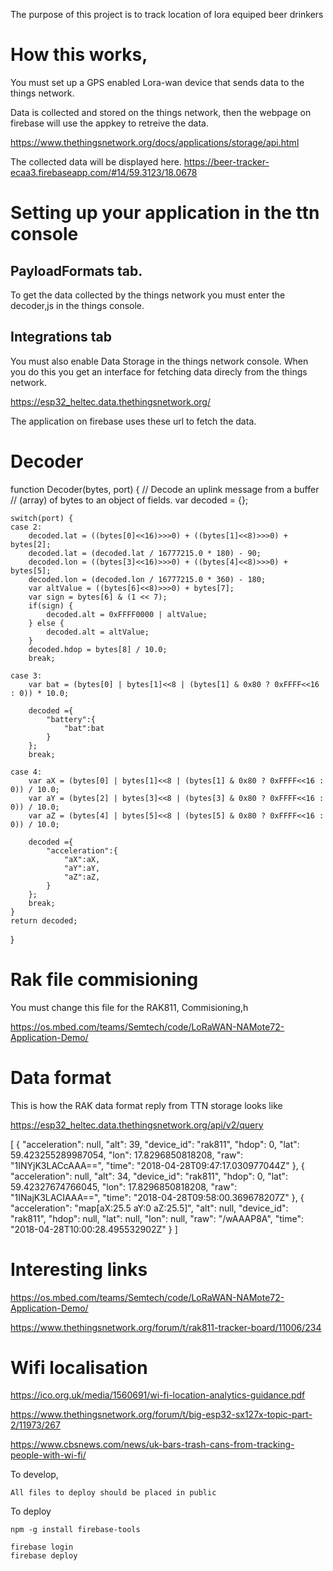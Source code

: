 The purpose of this project is to track location of lora equiped beer drinkers

# How this works,

You must set up a GPS enabled Lora-wan device that sends data to the things network.

Data is collected and stored on the things network, then the webpage on firebase will use the
appkey to retreive the data.

https://www.thethingsnetwork.org/docs/applications/storage/api.html


The collected data will be displayed here.
https://beer-tracker-ecaa3.firebaseapp.com/#14/59.3123/18.0678

# Setting up your application in the ttn console

##  PayloadFormats tab.

To get the data collected by the things network you must enter the decoder,js in the things console.


## Integrations tab

You must also enable Data Storage in the things network console.
When you do this you get an interface for fetching data direcly from the things network.

https://esp32_heltec.data.thethingsnetwork.org/


The application on firebase uses these url to fetch the data.

# Decoder

function Decoder(bytes, port) {
    // Decode an uplink message from a buffer
    // (array) of bytes to an object of fields.
    var decoded = {};

    switch(port) {
    case 2:
        decoded.lat = ((bytes[0]<<16)>>>0) + ((bytes[1]<<8)>>>0) + bytes[2];
        decoded.lat = (decoded.lat / 16777215.0 * 180) - 90;
        decoded.lon = ((bytes[3]<<16)>>>0) + ((bytes[4]<<8)>>>0) + bytes[5];
        decoded.lon = (decoded.lon / 16777215.0 * 360) - 180;
        var altValue = ((bytes[6]<<8)>>>0) + bytes[7];
        var sign = bytes[6] & (1 << 7);
        if(sign) {
            decoded.alt = 0xFFFF0000 | altValue;
        } else {
            decoded.alt = altValue;
        }
        decoded.hdop = bytes[8] / 10.0;
        break;

    case 3:
        var bat = (bytes[0] | bytes[1]<<8 | (bytes[1] & 0x80 ? 0xFFFF<<16 : 0)) * 10.0;

        decoded ={
            "battery":{
                "bat":bat
            }
        };
        break;

    case 4:
        var aX = (bytes[0] | bytes[1]<<8 | (bytes[1] & 0x80 ? 0xFFFF<<16 : 0)) / 10.0;
        var aY = (bytes[2] | bytes[3]<<8 | (bytes[3] & 0x80 ? 0xFFFF<<16 : 0)) / 10.0;
        var aZ = (bytes[4] | bytes[5]<<8 | (bytes[5] & 0x80 ? 0xFFFF<<16 : 0)) / 10.0;

        decoded ={
            "acceleration":{
                "aX":aX,
                "aY":aY,
                "aZ":aZ,
            }
        };
        break;
    }
    return decoded;
}

# Rak file commisioning

You must change this file for the RAK811, Commisioning,h

https://os.mbed.com/teams/Semtech/code/LoRaWAN-NAMote72-Application-Demo/


# Data format
This is how the RAK data format reply from TTN storage looks like

https://esp32_heltec.data.thethingsnetwork.org/api/v2/query

[
  {
    "acceleration": null,
    "alt": 39,
    "device_id": "rak811",
    "hdop": 0,
    "lat": 59.423255289987054,
    "lon": 17.8296850818208,
    "raw": "1INYjK3LACcAAA==",
    "time": "2018-04-28T09:47:17.030977044Z"
  },
  {
    "acceleration": null,
    "alt": 34,
    "device_id": "rak811",
    "hdop": 0,
    "lat": 59.42327674766045,
    "lon": 17.8296850818208,
    "raw": "1INajK3LACIAAA==",
    "time": "2018-04-28T09:58:00.369678207Z"
  },
  {
    "acceleration": "map[aX:25.5 aY:0 aZ:25.5]",
    "alt": null,
    "device_id": "rak811",
    "hdop": null,
    "lat": null,
    "lon": null,
    "raw": "/wAAAP8A",
    "time": "2018-04-28T10:00:28.495532902Z"
  }
]


# Interesting links



https://os.mbed.com/teams/Semtech/code/LoRaWAN-NAMote72-Application-Demo/

https://www.thethingsnetwork.org/forum/t/rak811-tracker-board/11006/234



# Wifi localisation

https://ico.org.uk/media/1560691/wi-fi-location-analytics-guidance.pdf

https://www.thethingsnetwork.org/forum/t/big-esp32-sx127x-topic-part-2/11973/267

https://www.cbsnews.com/news/uk-bars-trash-cans-from-tracking-people-with-wi-fi/


To develop,
 ```
All files to deploy should be placed in public
 ```

To deploy
 ```
npm -g install firebase-tools

firebase login
firebase deploy
 ```
